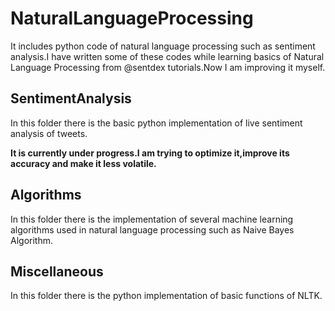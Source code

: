 # **NaturalLanguageProcessing**
It includes python code of natural language processing such as sentiment analysis.I have written some of these codes while learning basics of Natural Language Processing from @sentdex tutorials.Now I am improving it myself.

## **SentimentAnalysis**
In this folder there is the basic python implementation of live sentiment analysis of tweets.

**It is currently under progress.I am trying to optimize it,improve its accuracy and make it less volatile.**

## **Algorithms**
In this folder there is the implementation of several machine learning algorithms used in natural language processing such as Naive Bayes Algorithm.


## **Miscellaneous**
In this folder there is the python implementation of basic functions of NLTK.



